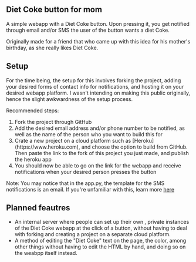 ## Diet Coke button for mom

A simple webapp with a Diet Coke button. Upon pressing it, you get notified through email and/or SMS the user of the button wants a diet Coke.

Originally made for a friend that who came up with this idea for his mother's birthday, as she really likes Diet Coke.

## Setup

For the time being, the setup for this involves forking the project, adding your desired forms of contact info for notifications, and hosting it on your desired webapp platform.
I wasn't intending on making this public originally, hence the slight awkwardness of the setup process.

Recommended steps:
<ol>
  <li> Fork the project through GitHub </li>
  <li> Add the desired email address and/or phone number to be notified, as well as the name of the person who you want to build this for </li>
  <li> Crate a new project on a cloud platform such as [Heroku](https://www.heroku.com), and choose the option to build from GitHub. Then paste the link to the fork of this project you just made, and publish the heroku app </li>
  <li> You should now be able to go on the link for the webapp and receive notifications when your desired person presses the button </li>
</ol>
  
Note: You may notice that in the app.py, the template for the SMS notifications is an email. If you're unfamiliar with this, learn more [here](https://www.dialmycalls.com/blog/send-text-messages-email-address)

## Planned feautres
  * An internal server where people can set up their own , private instances of the Diet Coke webapp at the click of a button, without having to deal with forking and creating a project on a separate cloud platform.
  * A method of editing the "Diet Coke" text on the page, the color, among other things without having to edit the HTML by hand, and doing so on the weabpp itself instead.
  
  
  
  

